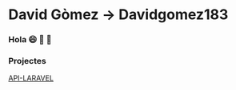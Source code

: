 # David Gòmez -> Davidgomez183

### Hola :smile: :clap: :clap:

### Projectes 

[API-LARAVEL](https://github.com/Davidgomez183/API-laravel)
